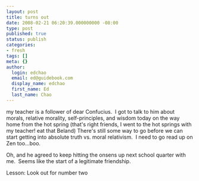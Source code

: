 ```yaml
---
layout: post
title: turns out
date: 2008-02-21 06:20:39.000000000 -08:00
type: post
published: true
status: publish
categories:
- fresh
tags: []
meta: {}
author:
  login: edchao
  email: ed@guidebook.com
  display_name: edchao
  first_name: Ed
  last_name: Chao
---
```

<p>my teacher is a follower of dear Confucius.  I got to talk to him about morals, relative morality, self-principles, and wisdom today on the way home from the hot spring (that's right friends, I went to the hot springs with my teacher! eat that Beland) There's still some way to go before we can start getting into absolute truth vs. moral relativism.  I need to go read up on Zen too...boo.</p>
<p>Oh, and he agreed to keep hitting the onsens up next school quarter with me.  Seems like the start of a legitimate friendship.</p>
<p>Lesson: Look out for number two</p>
